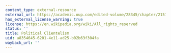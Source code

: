 ```yaml
---
content_type: external-resource
external_url: https://academic.oup.com/edited-volume/28345/chapter/215179026
has_external_license_warning: true
license: https://en.wikipedia.org/wiki/All_rights_reserved
status: ''
title: Political Clientelism
uid: a8354645-6201-4e11-ad25-b02b63f304fa
wayback_url: ''
---
```

